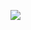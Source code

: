 <p>
  <a href="https://github.com/kittinan/spotify-github-profile">
    <img src="https://spotify-github-profile.kittinanx.com/api/view?uid=yurizxn&cover_image=true&theme=default&show_offline=false&background_color=121212&interchange=false&bar_color_cover=true">
  </a>
</p>
